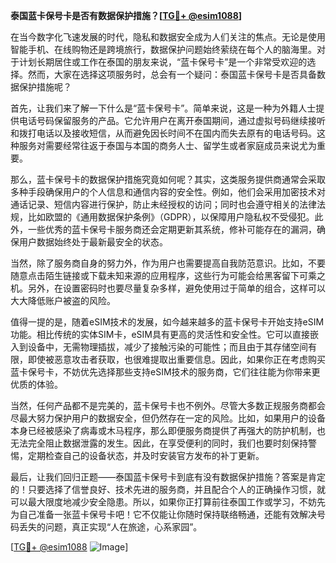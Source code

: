 **泰国蓝卡保号卡是否有数据保护措施？[[TG💪+ @esim1088](https://t.me/s/esim1088)]**

在当今数字化飞速发展的时代，隐私和数据安全成为人们关注的焦点。无论是使用智能手机、在线购物还是跨境旅行，数据保护问题始终萦绕在每个人的脑海里。对于计划长期居住或工作在泰国的朋友来说，“蓝卡保号卡”是一个非常受欢迎的选择。然而，大家在选择这项服务时，总会有一个疑问：泰国蓝卡保号卡是否具备数据保护措施呢？

首先，让我们来了解一下什么是“蓝卡保号卡”。简单来说，这是一种为外籍人士提供电话号码保留服务的产品。它允许用户在离开泰国期间，通过虚拟号码继续接听和拨打电话以及接收短信，从而避免因长时间不在国内而失去原有的电话号码。这种服务对需要经常往返于泰国与本国的商务人士、留学生或者家庭成员来说尤为重要。

那么，蓝卡保号卡的数据保护措施究竟如何呢？其实，这类服务提供商通常会采取多种手段确保用户的个人信息和通信内容的安全性。例如，他们会采用加密技术对通话记录、短信内容进行保护，防止未经授权的访问；同时也会遵守相关的法律法规，比如欧盟的《通用数据保护条例》（GDPR），以保障用户隐私权不受侵犯。此外，一些优秀的蓝卡保号卡服务商还会定期更新其系统，修补可能存在的漏洞，确保用户数据始终处于最新最安全的状态。

当然，除了服务商自身的努力外，作为用户也需要提高自我防范意识。比如，不要随意点击陌生链接或下载未知来源的应用程序，这些行为可能会给黑客留下可乘之机。另外，在设置密码时也要尽量复杂多样，避免使用过于简单的组合，这样可以大大降低账户被盗的风险。

值得一提的是，随着eSIM技术的发展，如今越来越多的蓝卡保号卡开始支持eSIM功能。相比传统的实体SIM卡，eSIM具有更高的灵活性和安全性。它可以直接嵌入到设备中，无需物理插拔，减少了接触污染的可能性；而且由于其存储空间有限，即使被恶意攻击者获取，也很难提取出重要信息。因此，如果你正在考虑购买蓝卡保号卡，不妨优先选择那些支持eSIM技术的服务商，它们往往能为你带来更优质的体验。

当然，任何产品都不是完美的，蓝卡保号卡也不例外。尽管大多数正规服务商都会尽最大努力保护用户的数据安全，但仍然存在一定的风险。比如，如果用户的设备本身已经被感染了病毒或木马程序，那么即便服务商提供了再强大的防护机制，也无法完全阻止数据泄露的发生。因此，在享受便利的同时，我们也要时刻保持警惕，定期检查自己的设备状态，并及时安装官方发布的补丁更新。

最后，让我们回归正题——泰国蓝卡保号卡到底有没有数据保护措施？答案是肯定的！只要选择了信誉良好、技术先进的服务商，并且配合个人的正确操作习惯，就可以最大限度地减少安全隐患。所以，如果你正打算前往泰国工作或学习，不妨先为自己准备一张蓝卡保号卡吧！它不仅能让你随时保持联络畅通，还能有效解决号码丢失的问题，真正实现“人在旅途，心系家园”。

[[TG💪+ @esim1088](https://t.me/s/esim1088) ![Image](https://i.postimg.cc/4NQfJmqS/Snipaste-2025-05-13-00-14-12.png)]